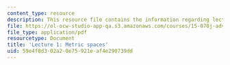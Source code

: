```yaml
---
content_type: resource
description: This resource file contains the information regarding lecture 1.
file: https://ol-ocw-studio-app-qa.s3.amazonaws.com/courses/15-070j-advanced-stochastic-processes-fall-2013/59e4f0d302a20e75921eaf4e290739dd_MIT15_070JF13_Lec1.pdf
file_type: application/pdf
resourcetype: Document
title: 'Lecture 1: Metric spaces'
uid: 59e4f0d3-02a2-0e75-921e-af4e290739dd
---
```

